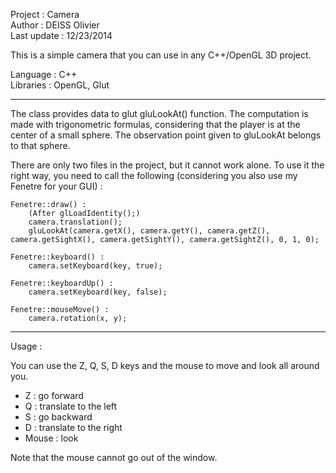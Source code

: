 Project : Camera<br/>
Author : DEISS Olivier<br/>
Last update : 12/23/2014

This is a simple camera that you can use in any C++/OpenGL 3D project.

Language : C++<br/>
Libraries : OpenGL, Glut

-----------------------------------------------------------------------------------

The class provides data to glut gluLookAt() function. The computation is made
with trigonometric formulas, considering that the player is at the center of a
small sphere. The observation point given to gluLookAt belongs to that sphere.

There are only two files in the project, but it cannot work alone. To use it the
right way, you need to call the following (considering you also use my Fenetre
for your GUI) :
 
	Fenetre::draw() :
 		(After glLoadIdentity();)
 		camera.translation();
 		gluLookAt(camera.getX(), camera.getY(), camera.getZ(), camera.getSightX(), camera.getSightY(), camera.getSightZ(), 0, 1, 0);
 
 	Fenetre::keyboard() :
		camera.setKeyboard(key, true);
		
 	Fenetre::keyboardUp() :
		camera.setKeyboard(key, false);
 
	Fenetre::mouseMove() :
		camera.rotation(x, y);

-----------------------------------------------------------------------------------

Usage :

You can use the Z, Q, S, D keys and the mouse to move and look all around you.
  - Z : go forward
  - Q : translate to the left
  - S : go backward
  - D : translate to the right
  - Mouse : look

Note that the mouse cannot go out of the window.  
